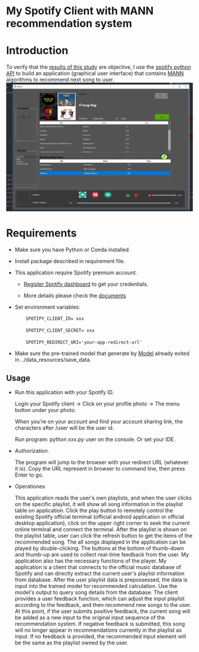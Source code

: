 # My Spotify Client with MANN recommendation system

# Introduction

To verify that the [results of this study](https://github.com/Gaopeng-Bai/MANN_model.git) are objective, I use the [spotify python API](href{https://spotipy.readthedocs.io/en/latest/) to build an application (graphical user interface) that contains [MANN](https://arxiv.org/pdf/1605.06065.pdf) algorithms to recommend next song to user. 
![avatar](images/app_play_recom.png)

# Requirements

* Make sure you have Python or Conda installed
* Install package described in requirement file.
* This application require Spotify premium account.

    * [Register Spotify dashboard](https://developer.spotify.com/dashboard/login) to get your credentials.

    * More details please check the [documents](https://spotipy.readthedocs.io/en/latest/)

* Set environment variables:

    ```
        SPOTIPY_CLIENT_ID= xxx

        SPOTIPY_CLIENT_SECRET= xxx
        
        SPOTIPY_REDIRECT_URI='your-app-redirect-url'

    ```


* Make sure the pre-trained model that generate by [Model](https://github.com/Gaopeng-Bai/MANN_model.git) already exited in ../data_resources/save_data.

## Usage

* Run this application with your Spotify ID.

    Login your Spotify client -> Click on your profile photo -> The menu button under your photo. 

    When you're on your account and find your account sharing link, the characters after /user will be the user id.

    Run program: python xxx.py user on the console.  Or set your IDE.

* Authorization. 

    The program will jump to the browser with your redirect URL (whatever it is). Copy the URL represent in browser to command line, then press Enter to go.

* Operationes

    This application reads the user's own playlists, and when the user clicks on the specific playlist, it will show all song information in the playlist table on application. Click the play button to remotely control the existing Spotify official terminal (official android application or official desktop application), click on the upper right corner to seek the current online terminal and connect the terminal. After the playlist is shown on the playlist table, user can click the refresh button to get the items of the recommended song. The all songs displayed in the application can be played by double-clicking. The buttons at the bottom of thumb-down and thumb-up are used to collect real-time feedback from the user. My application also has the necessary functions of the player. My application is a client that connects to the official music database of Spotify and can directly extract the current user's playlist information from database. After the user playlist data is prepossessed, the data is input into the trained model for recommended calculation. Use the model's output to query song details from the database. The client provides a user feedback function, which can adjust the input playlist according to the feedback, and then recommend new songs to the user. At this point, if the user submits positive feedback, the current song will be added as a new input to the original input sequence of the recommendation system. If negative feedback is submitted, this song will no longer appear in recommendations currently in the playlist as input. If no feedback is provided, the recommended input element will be the same as the playlist owned by the user.